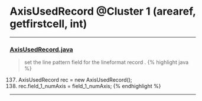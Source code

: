 # AxisUsedRecord @Cluster 1 (arearef, getfirstcell, int)

***

### [AxisUsedRecord.java](https://searchcode.com/codesearch/view/15642471/)
> set the line pattern field for the lineformat record . 
{% highlight java %}
137. AxisUsedRecord rec = new AxisUsedRecord();
139. rec.field_1_numAxis = field_1_numAxis;
{% endhighlight %}

***

